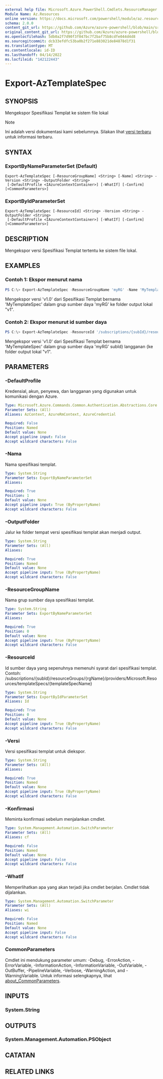```yaml
---
external help file: Microsoft.Azure.PowerShell.Cmdlets.ResourceManager.dll-Help.xml
Module Name: Az.Resources
online version: https://docs.microsoft.com/powershell/module/az.resources/export-aztemplatespec
schema: 2.0.0
content_git_url: https://github.com/Azure/azure-powershell/blob/main/src/Resources/Resources/help/Export-AzTemplateSpec.md
original_content_git_url: https://github.com/Azure/azure-powershell/blob/main/src/Resources/Resources/help/Export-AzTemplateSpec.md
ms.openlocfilehash: 5db0a2f7d90f3f047bc7f2baf75b8cdfe044d4d8
ms.sourcegitcommit: dcb33efdfc53ba0b2f271e883021de84878d1f31
ms.translationtype: MT
ms.contentlocale: id-ID
ms.lasthandoff: 04/14/2022
ms.locfileid: "142122443"
---
```

# Export-AzTemplateSpec

## SYNOPSIS
Mengekspor Spesifikasi Templat ke sistem file lokal

> [!NOTE]
>Ini adalah versi dokumentasi kami sebelumnya. Silakan lihat [versi terbaru](/powershell/module/az.resources/export-aztemplatespec) untuk informasi terbaru.

## SYNTAX

### ExportByNameParameterSet (Default)
```
Export-AzTemplateSpec [-ResourceGroupName] <String> [-Name] <String> -Version <String> -OutputFolder <String>
 [-DefaultProfile <IAzureContextContainer>] [-WhatIf] [-Confirm] [<CommonParameters>]
```

### ExportByIdParameterSet
```
Export-AzTemplateSpec [-ResourceId] <String> -Version <String> -OutputFolder <String>
 [-DefaultProfile <IAzureContextContainer>] [-WhatIf] [-Confirm] [<CommonParameters>]
```

## DESCRIPTION
Mengekspor versi Spesifikasi Templat tertentu ke sistem file lokal.

## EXAMPLES

### Contoh 1: Ekspor menurut nama
```powershell
PS C:\> Export-AzTemplateSpec -ResourceGroupName 'myRG' -Name 'MyTemplateSpec' -Version 'v1.0' -OutputFolder 'v1'
```

Mengekspor versi 'v1.0' dari Spesifikasi Templat bernama 'MyTemplateSpec' dalam grup sumber daya 'myRG' ke folder output lokal "v1".

### Contoh 2: Ekspor menurut id sumber daya
```powershell
PS C:\> Export-AzTemplateSpec -ResourceId '/subscriptions/{subId}/resourceGroups/myRG/providers/Microsoft.Resources/templateSpecs/MyTemplateSpec' -Version 'v1.0' -OutputFolder 'v1'
```

Mengekspor versi 'v1.0' dari Spesifikasi Templat bernama 'MyTemplateSpec' dalam grup sumber daya 'myRG' subId\} langganan \{ke folder output lokal "v1".

## PARAMETERS

### -DefaultProfile
Kredensial, akun, penyewa, dan langganan yang digunakan untuk komunikasi dengan Azure.

```yaml
Type: Microsoft.Azure.Commands.Common.Authentication.Abstractions.Core.IAzureContextContainer
Parameter Sets: (All)
Aliases: AzContext, AzureRmContext, AzureCredential

Required: False
Position: Named
Default value: None
Accept pipeline input: False
Accept wildcard characters: False
```

### -Nama
Nama spesifikasi templat.

```yaml
Type: System.String
Parameter Sets: ExportByNameParameterSet
Aliases:

Required: True
Position: 1
Default value: None
Accept pipeline input: True (ByPropertyName)
Accept wildcard characters: False
```

### -OutputFolder
Jalur ke folder tempat versi spesifikasi templat akan menjadi output.

```yaml
Type: System.String
Parameter Sets: (All)
Aliases:

Required: True
Position: Named
Default value: None
Accept pipeline input: True (ByPropertyName)
Accept wildcard characters: False
```

### -ResourceGroupName
Nama grup sumber daya spesifikasi templat.

```yaml
Type: System.String
Parameter Sets: ExportByNameParameterSet
Aliases:

Required: True
Position: 0
Default value: None
Accept pipeline input: True (ByPropertyName)
Accept wildcard characters: False
```

### -ResourceId
Id sumber daya yang sepenuhnya memenuhi syarat dari spesifikasi templat. Contoh: /subscriptions/{subId}/resourceGroups/{rgName}/providers/Microsoft.Resources/templateSpecs/{templateSpecName}

```yaml
Type: System.String
Parameter Sets: ExportByIdParameterSet
Aliases: Id

Required: True
Position: 0
Default value: None
Accept pipeline input: True (ByPropertyName)
Accept wildcard characters: False
```

### -Versi
Versi spesifikasi templat untuk diekspor.

```yaml
Type: System.String
Parameter Sets: (All)
Aliases:

Required: True
Position: Named
Default value: None
Accept pipeline input: True (ByPropertyName)
Accept wildcard characters: False
```

### -Konfirmasi
Meminta konfirmasi sebelum menjalankan cmdlet.

```yaml
Type: System.Management.Automation.SwitchParameter
Parameter Sets: (All)
Aliases: cf

Required: False
Position: Named
Default value: None
Accept pipeline input: False
Accept wildcard characters: False
```

### -WhatIf
Memperlihatkan apa yang akan terjadi jika cmdlet berjalan. Cmdlet tidak dijalankan.

```yaml
Type: System.Management.Automation.SwitchParameter
Parameter Sets: (All)
Aliases: wi

Required: False
Position: Named
Default value: None
Accept pipeline input: False
Accept wildcard characters: False
```

### CommonParameters
Cmdlet ini mendukung parameter umum: -Debug, -ErrorAction, -ErrorVariable, -InformationAction, -InformationVariable, -OutVariable, -OutBuffer, -PipelineVariable, -Verbose, -WarningAction, and -WarningVariable. Untuk informasi selengkapnya, lihat [about_CommonParameters](http://go.microsoft.com/fwlink/?LinkID=113216).

## INPUTS

### System.String

## OUTPUTS

### System.Management.Automation.PSObject

## CATATAN

## RELATED LINKS
